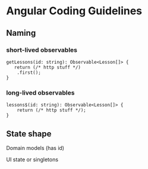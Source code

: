 # Angular Coding Guidelines

## Naming
### short-lived observables
    getLessons(id: string): Observable<Lesson[]> {
	   return (/* http stuff */)
        .first();
    }

### long-lived observables
    lessons$(id: string): Observable<Lesson[]> {
	    return (/* http stuff */);
    }


## State shape
Domain models (has id)

UI state or singletons
